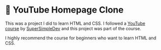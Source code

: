 # 🎥 YouTube Homepage Clone

This was a project I did to learn HTML and CSS. I followed a [YouTube course](https://www.youtube.com/watch?v=G3e-cpL7ofc) by [SuperSimpleDev](https://www.youtube.com/@SuperSimpleDev) and this project was part of the course.

I highly recommend the course for beginners who want to learn HTML and CSS.
